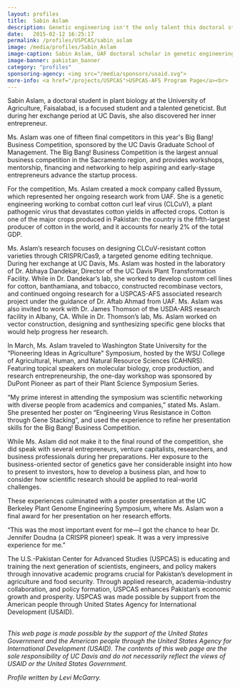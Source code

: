 ```yaml
---
layout: profiles
title:  Sabin Aslam
description: Genetic engineering isn't the only talent this doctoral student possesses- at Davis, she discovered her inner entrepreneur.
date:   2015-02-12 16:25:17
permalink: /profiles/USPCAS/sabin_aslam
image: /media/profiles/Sabin_Aslam
image-caption: Sabin Aslam, UAF doctoral scholar in genetic engineering.
image-banner: pakistan_banner
category: "profiles"
sponsoring-agency: <img src="/media/sponsors/usaid.svg">
more-info: <a href="/projects/USPCAS">USPCAS-AFS Program Page</a><br>
---
```

Sabin Aslam, a doctoral student in plant biology at the University of Agriculture, Faisalabad, is a focused student and a talented geneticist. But during her exchange period at UC Davis, she also discovered her inner entrepreneur. <br>

Ms. Aslam was one of fifteen final competitors in this year's Big Bang! Business Competition, sponsored by the UC Davis Graduate School of Management. The Big Bang! Business Competition is the largest annual business competition in the Sacramento region, and provides workshops, mentorship, financing and networking to help aspiring and early-stage entrepreneurs advance the startup process. <br>

For the competition, Ms. Aslam created a mock company called Byssum, which represented her ongoing research work from UAF. She is a genetic engineering working to combat cotton curl leaf virus (CLCuV), a plant pathogenic virus that devastates cotton yields in affected crops. Cotton is one of the major crops produced in Pakistan: the country is the fifth-largest producer of cotton in the world, and it accounts for nearly 2% of the total GDP. <br>

Ms. Aslam’s research focuses on designing CLCuV-resistant cotton varieties through CRISPR/Cas9, a targeted genome editing technique. During her exchange at UC Davis, Ms. Aslam was hosted in the laboratory of Dr. Abhaya Dandekar, Director of the UC Davis Plant Transformation Facility. While in Dr. Dandekar’s lab, she worked to develop custom cell lines for cotton, banthamiana, and tobacco, constructed recombinase vectors, and continued ongoing research for a USPCAS-AFS associated research project under the guidance of Dr. Aftab Ahmad from UAF. Ms. Aslam was also invited to work with Dr. James Thomson of the USDA-ARS research facility in Albany, CA. While in Dr. Thomson’s lab, Ms. Aslam worked on vector construction, designing and synthesizing specific gene blocks that would help progress her research.  <br>

In March, Ms. Aslam traveled to Washington State University for the “Pioneering Ideas in Agriculture" Symposium, hosted by the WSU College of Agricultural, Human, and Natural Resource Sciences (CAHNRS). Featuring topical speakers on molecular biology, crop production, and research entrepreneurship, the one-day workshop was sponsored by DuPont Pioneer as part of their Plant Science Symposium Series. <br>

“My prime interest in attending the symposium was scientific networking with diverse people from academics and companies,” stated Ms. Aslam. She presented her poster on “Engineering Virus Resistance in Cotton through Gene Stacking”, and used the experience to refine her presentation skills for the Big Bang! Business Competition. <br>

While Ms. Aslam did not make it to the final round of the competition, she did speak with several entrepreneurs, venture capitalists, researchers, and business professionals during her preparations. Her exposure to the business-oriented sector of genetics gave her considerable insight into how to present to investors, how to develop a business plan, and how to consider how scientific research should be applied to real-world challenges. <br>

These experiences culminated with a poster presentation at the UC Berkeley Plant Genome Engineering Symposium, where Ms. Aslam won a final award for her presentation on her research efforts. <br>

“This was the most important event for me—I got the chance to hear Dr. Jennifer Doudna (a CRISPR pioneer) speak. It was a very impressive experience for me.” <br>

The U.S.-Pakistan Center for Advanced Studies (USPCAS) is educating and training the next generation of scientists, engineers, and policy makers through innovative academic programs crucial for Pakistan’s development in agriculture and food security. Through applied research, academia-industry collaboration, and policy formation, USPCAS enhances Pakistan’s economic growth and prosperity. USPCAS was made possible by support from the American people through United States Agency for International Development (USAID). <br>
<br>

<i>This web page is made possible by the support of the United States Government and the American people through the United States Agency for International Development (USAID). The contents of this web page are the sole responsibility of UC Davis and do not necessarily reflect the views of USAID or the United States Government.</i><br>

<p><i>Profile written by Levi McGarry.</i></p>
